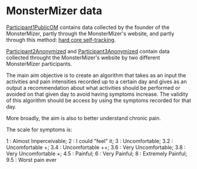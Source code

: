 # MonsterMizer data

<a href='https://github.com/oliviermirat/MonsterMizer/tree/master/MonsterMizerOpenData/Participant1PublicOM' target='_blank'>Participant1PublicOM</a> contains data collected by the founder of the MonsterMizer, partly through the MonsterMizer's website, and partly through this method: <a href='../HowToTrackHealthData.md' target='_blank'>hard core self-tracking</a>.

<a href='https://github.com/oliviermirat/MonsterMizer/tree/master/MonsterMizerOpenData/Participant2Anonymized' target='_blank'>Participant2Anonymized</a> and <a href='https://github.com/oliviermirat/MonsterMizer/tree/master/MonsterMizerOpenData/Participant3Anonymized' target='_blank'>Participant3Anonymized</a> contain data collected throught the MonsterMizer's website by two different MonsterMizer participants.

The main aim objective is to create an algorithm that takes as an input the activities and pain intensities recorded up to a certain day and gives as an output a recommendation about what activities should be performed or avoided on that given day to avoid having symptoms increase. The validity of this algorithm should be access by using the symptoms recorded for that day.

More broadly, the aim is also to better understand chronic pain.

The scale for symptoms is:

1   : Almost Imperceivable;
2   : I could "feel" it;
3   : Uncomfortable;
3.2 : Uncomfortable +;
3.4 : Uncomfortable ++;
3.6 : Very Uncomfortable;
3.8 : Very Uncomfortable +;
4.5 : Painful;
6   : Very Painful;
8   : Extremely Painful;
9.5 : Worst pain ever
